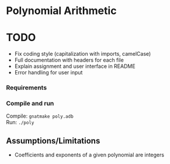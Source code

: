 # Polynomial Arithmetic

# TODO
- Fix coding style (capitalization with imports, camelCase)
- Full documentation with headers for each file
- Explain assignment and user interface in README
- Error handling for user input

### Requirements

### Compile and run
Compile: `gnatmake poly.adb`\
Run: `./poly`

## Assumptions/Limitations
- Coefficients and exponents of a given polynomial are integers